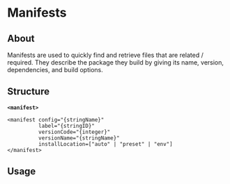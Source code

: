 # Manifests

## About
Manifests are used to quickly find and retrieve files that are related /
  required.  They describe the package they build by giving its name, version,
  dependencies, and build options. 

## Structure

**`<manifest>`**

```
<manifest config="{stringName}"
          label="{stringID}"
          versionCode="{integer}"
          versionName="{stringName}"
          installLocation=["auto" | "preset" | "env"]
</manifest>
```

## Usage
